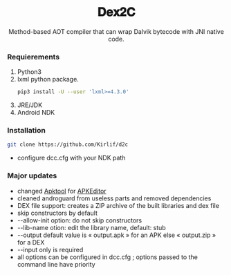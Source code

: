 <div align="center">
  <h1 align="center">𝐃𝐞𝐱𝟐𝐂</h1>  
  <p align="center">
    Method-based AOT compiler that can wrap Dalvik bytecode with JNI native code.
  </p>
</div>

### Requierements
1. Python3
2. lxml python package.
   ```bash
   pip3 install -U --user 'lxml>=4.3.0'
   ```
3. JRE/JDK
3. Android NDK

### Installation
   ```bash
   git clone https://github.com/Kirlif/d2c
   ```
- configure dcc.cfg with your NDK path

### Major updates
- changed <a href="https://apktool.org/">Apktool</a> for <a href="https://github.com/REAndroid/APKEditor">APKEditor</a>
- cleaned androguard from useless parts and removed dependencies
- DEX file support: creates a ZIP archive of the built libraries and dex file
- skip constructors by default
- --allow-init option: do not skip constructors
- --lib-name otion: edit the library name, default: stub
- --output default value is « output.apk » for an APK else « output.zip » for a DEX
- --input only is required 
- all options can be configured in dcc.cfg ; options passed to the command line have priority
